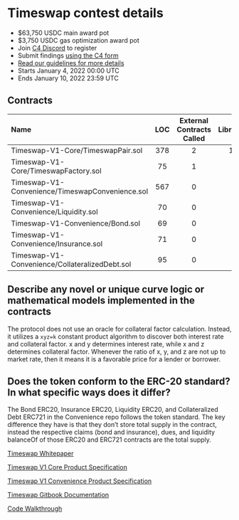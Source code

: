 # Timeswap contest details
- $63,750 USDC main award pot
- $3,750 USDC gas optimization award pot
- Join [C4 Discord](https://discord.gg/code4rena) to register
- Submit findings [using the C4 form](https://code4rena.com/contests/2022-01-timeswap-contest/submit)
- [Read our guidelines for more details](https://docs.code4rena.com/roles/wardens)
- Starts January 4, 2022 00:00 UTC
- Ends January 10, 2022 23:59 UTC

## Contracts

| Name | LOC | External Contracts Called | Libraries |
| :--- | :---: | :---: | :---: |
| Timeswap-V1-Core/TimeswapPair.sol | 378 | 2 | 10 |
| Timeswap-V1-Core/TimeswapFactory.sol | 75 | 1 | 0 |
| Timeswap-V1-Convenience/TimeswapConvenience.sol | 567 | 0 | 8 |
| Timeswap-V1-Convenience/Liquidity.sol | 70 | 0 | 2 |
| Timeswap-V1-Convenience/Bond.sol | 69 | 0 | 2 |
| Timeswap-V1-Convenience/Insurance.sol | 71 | 0 | 2 |
| Timeswap-V1-Convenience/CollateralizedDebt.sol | 95 | 0 | 3 |

## Describe any novel or unique curve logic or mathematical models implemented in the contracts

The protocol does not use an oracle for collateral factor calculation. Instead, it utilizes a `xyz=k` constant product algorithm to discover both interest rate and collateral factor. x and y determines interest rate, while x and z determines collateral factor. Whenever the ratio of x, y, and z are not up to market rate, then it means it is a favorable price for a lender or borrower.

## Does the token conform to the ERC-20 standard? In what specific ways does it differ?

The Bond ERC20, Insurance ERC20, Liquidity ERC20, and Collateralized Debt ERC721 in the Convenience repo follows the token standard. The key difference they have is that they don’t store total supply in the contract, instead the respective claims (bond and insurance), dues, and liquidity balanceOf of those ERC20 and ERC721 contracts are the total supply.

[Timeswap Whitepaper](https://drive.google.com/file/d/1i7KqwMiSYrkSmxZE-PMIIGlXFhQi55iw/view?usp=sharing)

[Timeswap V1 Core Product Specification](https://drive.google.com/file/d/1Uu5q28Qbfu9hC1OeOMN0LhJE9Pih1mkf/view?usp=sharing)

[Timeswap V1 Convenience Product Specification](https://drive.google.com/file/d/16fzt841PqYdYPrHU17j5kKtI_vhqQ5BE/view?usp=sharing)

[Timeswap Gitbook Documentation](https://timeswap.gitbook.io/timeswap/)

[Code Walkthrough](https://youtu.be/sHBK5ErtksI)
